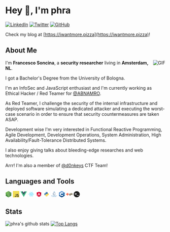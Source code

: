 # Hey 👋, I'm phra

<a href="https://www.linkedin.com/in/phraa" target="_blank"><img src="https://img.shields.io/badge/LinkedIn-%230077B5.svg?&style=flat-square&logo=linkedin&logoColor=white" alt="LinkedIn"></a>
<a href="https://twitter.com/phraaaaaaa" target="_blank"><img src="https://img.shields.io/badge/-Twitter-1ca0f1?style=flat-square&labelColor=1ca0f1&logo=twitter&logoColor=white" alt="Twitter"></a>
<a href="https://github.com/phra/" target="_blank"><img src="https://img.shields.io/badge/-GitHub-181717?style=flat-square&logo=github" alt="GitHub"></a>

Check my blog at [https://iwantmore.pizza](https://iwantmore.pizza)!

## About Me

<img align="right" alt="GIF" src="https://i.pinimg.com/originals/e4/26/70/e426702edf874b181aced1e2fa5c6cde.gif" />

I'm **Francesco Soncina**, a **security researcher** living in **Amsterdam, NL**.

I got a Bachelor's Degree from the University of Bologna.

I'm an InfoSec and JavaScript enthusiast and I'm currently working as Ethical Hacker / Red Teamer for [@ABNAMRO](https://github.com/ABNAMRO).

As Red Teamer, I challenge the security of the internal infrastructure and deployed software simulating a dedicated attacker and executing the worst-case scenario in order to ensure that security countermeasures are taken ASAP.

Development wise I'm very interested in Functional Reactive Programming, Agile Development, Development Operations, System Administration, High Availability/Fault-Tolerance Distributed Systems.

I also enjoy giving talks about bleeding-edge researches and web technologies.

Arrr! I'm also a member of [@d0nkeys](https://github.com/d0nkeys) CTF Team!


## Languages and Tools

<code><img height="20" src="https://raw.githubusercontent.com/github/explore/80688e429a7d4ef2fca1e82350fe8e3517d3494d/topics/nodejs/nodejs.png"></code>
<code><img height="20" src="https://raw.githubusercontent.com/github/explore/80688e429a7d4ef2fca1e82350fe8e3517d3494d/topics/javascript/javascript.png"></code>
<code><img height="20" src="https://raw.githubusercontent.com/github/explore/80688e429a7d4ef2fca1e82350fe8e3517d3494d/topics/vue/vue.png"></code>
<code><img height="20" src="https://raw.githubusercontent.com/github/explore/80688e429a7d4ef2fca1e82350fe8e3517d3494d/topics/react/react.png"></code>
<code><img height="20" src="https://raw.githubusercontent.com/github/explore/80688e429a7d4ef2fca1e82350fe8e3517d3494d/topics/angular/angular.png"></code>
<code><img height="20" src="https://raw.githubusercontent.com/github/explore/80688e429a7d4ef2fca1e82350fe8e3517d3494d/topics/python/python.png"></code>
<code><img height="20" src="https://raw.githubusercontent.com/github/explore/80688e429a7d4ef2fca1e82350fe8e3517d3494d/topics/c/c.png"></code>
<code><img height="20" src="https://raw.githubusercontent.com/github/explore/80688e429a7d4ef2fca1e82350fe8e3517d3494d/topics/cpp/cpp.png"></code>
<code><img height="20" src="https://raw.githubusercontent.com/github/explore/80688e429a7d4ef2fca1e82350fe8e3517d3494d/topics/git/git.png"></code>
<code><img height="20" src="https://raw.githubusercontent.com/github/explore/80688e429a7d4ef2fca1e82350fe8e3517d3494d/topics/terminal/terminal.png"></code>

## Stats

![phra's github stats](https://github-readme-stats.vercel.app/api?username=phra&show_icons=true&hide_border=false&theme=tokyonight&count_private=true&hide_title=true)
[![Top Langs](https://github-readme-stats.vercel.app/api/top-langs/?username=phra&hide=html&theme=tokyonight&layout=compact)](https://github.com/anuraghazra/github-readme-stats)

<!--
**phra/phra** is a ✨ _special_ ✨ repository because its `README.md` (this file) appears on your GitHub profile.

Here are some ideas to get you started:

- 🔭 I’m currently working on ...
- 🌱 I’m currently learning ...
- 👯 I’m looking to collaborate on ...
- 🤔 I’m looking for help with ...
- 💬 Ask me about ...
- 📫 How to reach me: ...
- 😄 Pronouns: ...
- ⚡ Fun fact: ...
-->
